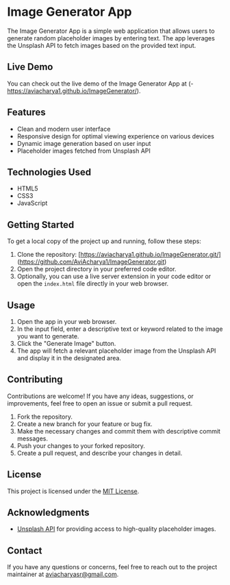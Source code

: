 # Image Generator App

The Image Generator App is a simple web application that allows users to generate random placeholder images by entering text. The app leverages the Unsplash API to fetch images based on the provided text input.

## Live Demo

You can check out the live demo of the Image Generator App at (- https://aviacharya1.github.io/ImageGenerator/).

## Features

- Clean and modern user interface
- Responsive design for optimal viewing experience on various devices
- Dynamic image generation based on user input
- Placeholder images fetched from Unsplash API

## Technologies Used

- HTML5
- CSS3
- JavaScript

## Getting Started

To get a local copy of the project up and running, follow these steps:

1. Clone the repository: [https://aviacharya1.github.io/ImageGenerator.git/] (https://github.com/AviAcharya1/ImageGenerator.git)
2. Open the project directory in your preferred code editor.
3. Optionally, you can use a live server extension in your code editor or open the `index.html` file directly in your web browser.

## Usage

1. Open the app in your web browser.
2. In the input field, enter a descriptive text or keyword related to the image you want to generate.
3. Click the "Generate Image" button.
4. The app will fetch a relevant placeholder image from the Unsplash API and display it in the designated area.

## Contributing

Contributions are welcome! If you have any ideas, suggestions, or improvements, feel free to open an issue or submit a pull request.

1. Fork the repository.
2. Create a new branch for your feature or bug fix.
3. Make the necessary changes and commit them with descriptive commit messages.
4. Push your changes to your forked repository.
5. Create a pull request, and describe your changes in detail.

## License

This project is licensed under the [MIT License](LICENSE).

## Acknowledgments

- [Unsplash API](https://unsplash.com/developers) for providing access to high-quality placeholder images.

## Contact

If you have any questions or concerns, feel free to reach out to the project maintainer at [aviacharyasr@gmail.com](mailto:aviacharyasr@gmail.com).
